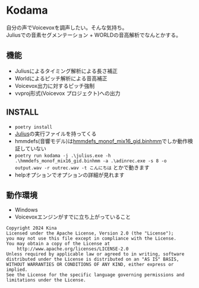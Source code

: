 # Kodama
自分の声でVoicevoxを調声したい。そんな気持ち。  
Juliusでの音素セグメンテーション + WORLDの音高解析でなんとかする。

## 機能
* Juliusによるタイミング解析による長さ補正
* Worldによるピッチ解析による音高補正
* Voicevox出力に対するピッチ強制
* vvproj形式(Voicevox プロジェクト)への出力

## INSTALL
* ``poetry install``
* [Julius](https://github.com/julius-speech/julius/releases/tag/v4.6)の実行ファイルを持ってくる
* hmmdefs(音響モデル)は[hmmdefs_monof_mix16_gid.binhmm](https://github.com/julius-speech/segmentation-kit/blob/master/models/hmmdefs_monof_mix16_gid.binhmm)でしか動作検証していない
* ``poetry run kodama -j .\julius.exe -h .\hmmdefs_monof_mix16_gid.binhmm -a .\adinrec.exe -s 8 -o output.wav -r outrec.wav -t こんにちは`` とかで動きます
* helpオプションでオプションの詳細が見れます

## 動作環境
* Windows
* Voicevoxエンジンがすでに立ち上がっていること

```
Copyright 2024 Kina
Licensed under the Apache License, Version 2.0 (the "License");
you may not use this file except in compliance with the License.
You may obtain a copy of the License at
    http://www.apache.org/licenses/LICENSE-2.0
Unless required by applicable law or agreed to in writing, software
distributed under the License is distributed on an "AS IS" BASIS,
WITHOUT WARRANTIES OR CONDITIONS OF ANY KIND, either express or implied.
See the License for the specific language governing permissions and
limitations under the License.
```